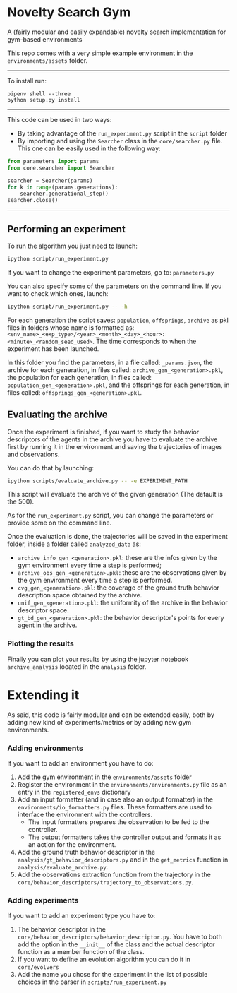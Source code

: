 # Novelty Search Gym

A (fairly modular and easily expandable) novelty search implementation for gym-based environments

This repo comes with a very simple example environment in the `environments/assets` folder.

---
To install run:
```
pipenv shell --three
python setup.py install
```
---
This code can be used in two ways:
* By taking advantage of the `run_experiment.py` script in the `script` folder
* By importing and using the `Searcher` class in the `core/searcher.py` file. This one can be easily used in the following way:

```python
from parameters import params
from core.searcher import Searcher

searcher = Searcher(params)
for k in range(params.generations):
    searcher.generational_step()
searcher.close()
```

---

## Performing an experiment
To run the algorithm you just need to launch:
```bash
ipython script/run_experiment.py
```

If you want to change the experiment parameters, go to: `parameters.py`

You can also specify some of the parameters on the command line. If you want to check which ones, launch:
```bash
ipython script/run_experiment.py -- -h
```

For each generation the script saves: `population`, `offsprings`, `archive` as pkl files in 
folders whose name is formatted as: 
`<env_name>_<exp_type>/<year>_<month>_<day>_<hour>:<minute>_<random_seed_used>`. 
The time corresponds to when the experiment has been launched.

In this folder you find the parameters, in a file called: `_params.json`,
the archive for each generation, in files called: `archive_gen_<generation>.pkl`,
the population for each generation, in files called: `population_gen_<generation>.pkl`,
and the offsprings for each generation, in files called: `offsprings_gen_<generation>.pkl`.

## Evaluating the archive
Once the experiment is finished, if you want to study the behavior descriptors of the
agents in the archive you have to evaluate the archive first by running it in the
environment and saving the trajectories of images and observations.

You can do that by launching:
```bash
ipython scripts/evaluate_archive.py -- -e EXPERIMENT_PATH
```

This script will evaluate the archive of the given generation (The default is the 500).

As for the `run_experiment.py` script, you can change the parameters or provide some on the command line.

Once the evaluation is done, the trajectories will be saved in the experiment folder, inside a folder called `analyzed_data` as:
* `archive_info_gen_<generation>.pkl`: these are the infos given by the gym environment every time a step is performed;
* `archive_obs_gen_<generation>.pkl`: these are the observations given by the gym environment every time a step is performed.
* `cvg_gen_<generation>.pkl`: the coverage of the ground truth behavior description space obtained by the archive.
* `unif_gen_<generation>.pkl`: the uniformity of the archive in the behavior descriptor space.
* `gt_bd_gen_<generation>.pkl`: the behavior descriptor's points for every agent in the archive.

### Plotting the results
Finally you can plot your results by using the jupyter notebook `archive_analysis` located in the `analysis` folder.

# Extending it
As said, this code is fairly modular and can be extended easily, both by adding new kind of experiments/metrics
or by adding new gym environments.

### Adding environments
If you want to add an environment you have to do:
1. Add the gym environment in the `environments/assets` folder
2. Register the environment in the `environments/environments.py` file as an entry in the `registered_envs` dictionary
3. Add an input formatter (and in case also an output formatter) in the `environments/io_formatters.py` files.
These formatters are used to interface the environment with the controllers. 
    * The input formatters prepares the observation to be fed to the controller. 
    * The output formatters takes the controller output and formats it as an action for the environment.
4. Add the ground truth behavior descriptor in the `analysis/gt_behavior_descriptors.py` and in the `get_metrics` function in `analysis/evaluate_archive.py`.
5. Add the observations extraction function from the trajectory in the `core/behavior_descriptors/trajectory_to_observations.py`.

### Adding experiments
If you want to add an experiment type you have to:
1. The behavior descriptor in the `core/behavior_descriptors/behavior_descriptor.py`. You have to both add the 
option in the `__init__` of the class and the actual descriptor function as a member function of the class.
2. If you want to define an evolution algorithm you can do it in `core/evolvers`
4. Add the name you chose for the experiment in the list of possible choices in the parser in `scripts/run_experiment.py`